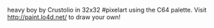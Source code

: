 heavy boy by Crustolio in 32x32 #pixelart using the C64 palette. Visit http://paint.lo4d.net/ to draw your own! 